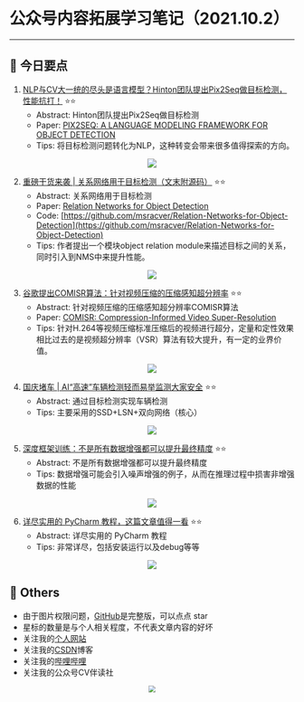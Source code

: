 # 公众号内容拓展学习笔记（2021.10.2）

------



## :paperclip:  今日要点

1. [NLP与CV大一统的尽头是语言模型？Hinton团队提出Pix2Seq做目标检测，性能抗打！](https://mp.weixin.qq.com/s/UKdiPF0ro9IgUcYxPmXo0Q)         :star::star:
   - Abstract: Hinton团队提出Pix2Seq做目标检测
   - Paper: [PIX2SEQ: A LANGUAGE MODELING FRAMEWORK FOR OBJECT DETECTION](https://arxiv.org/pdf/2109.10852.pdf)
   - Tips:  将目标检测问题转化为NLP，这种转变会带来很多值得探索的方向。

<div align=center><img src="https://mmbiz.qpic.cn/sz_mmbiz_jpg/gYUsOT36vfqTes2wbJibCk8XfbdpGibBMrw6jrgU5Kjeo3RrPxPiayvct7mqS1jHV3Q3GEyKrcXZ1fOtAWn0A1wzA/640?wx_fmt=jpeg&tp=webp&wxfrom=5&wx_lazy=1&wx_co=1" style='zoom:100%'>
</div>



2. [重磅干货来袭 | 关系网络用于目标检测（文末附源码）](https://mp.weixin.qq.com/s/ZJ5Jnk7azL3oku1jM3n5gQ)       :star::star:
   - Abstract: 关系网络用于目标检测
   - Paper: [Relation Networks for Object Detection](https://arxiv.org/pdf/1711.11575.pdf)
   - Code: [https://github.com/msracver/Relation-Networks-for-Object-Detection](https://github.com/msracver/Relation-Networks-for-Object-Detection)
   - Tips: 作者提出一个模块object relation module来描述目标之间的关系，同时引入到NMS中来提升性能。

<div align=center><img src="https://mmbiz.qpic.cn/mmbiz_png/1MtnAxmWSwN6VStBnd3CGEcy4H4GS8EgJ8oux3fPhvDzK5CcLvVVZF9pCPhfudEavXgMhDnPiaLJ6aFuBichEHMQ/640?wx_fmt=png&tp=webp&wxfrom=5&wx_lazy=1&wx_co=1" style='zoom:100%'>
</div>


3. [谷歌提出COMISR算法：针对视频压缩的压缩感知超分辨率](https://mp.weixin.qq.com/s/DhE49Ek0v0PelDewNNjP3w)       :star::star:
   - Abstract: 针对视频压缩的压缩感知超分辨率COMISR算法
   - Paper: [COMISR: Compression-Informed Video Super-Resolution](https://arxiv.org/pdf/2105.01237.pdf)
   - Tips: 针对H.264等视频压缩标准压缩后的视频进行超分，定量和定性效果相比过去的是视频超分辨率（VSR）算法有较大提升，有一定的业界价值。
<div align=center><img src="https://mmbiz.qpic.cn/mmbiz_png/BJbRvwibeSTs2ECmrCYiabng4SpaLPC99Fic56hzeCGibdyw4mdZpSwItuASvRHWx9wKhHtsQ8RE7HwG7BhJfZ6T3A/640?wx_fmt=png&tp=webp&wxfrom=5&wx_lazy=1&wx_co=1" style='zoom:100%'>
</div>



4. [国庆堵车 | AI“高速”车辆检测轻而易举监测大家安全](https://mp.weixin.qq.com/s/LV8BTi1gAfpmxRIM_NUiHA)       :star::star:
   - Abstract:  通过目标检测实现车辆检测
   - Tips: 主要采用的SSD+LSN+双向网络（核心）

<div align=center><img src="https://mmbiz.qpic.cn/mmbiz_png/1MtnAxmWSwOuNIIv749gaVBDicnN2PaNy6TVae17XUvR4UGd3KyseT9SNFj1X1abD3p96Msm3pibE7nyIs9o9NVw/640?wx_fmt=png&tp=webp&wxfrom=5&wx_lazy=1&wx_co=1" style='zoom:100%'>
</div>

5. [深度框架训练：不是所有数据增强都可以提升最终精度](https://mp.weixin.qq.com/s/YryR16mQ-VJeWAlRVZd6PQ)       :star::star:
   - Abstract: 不是所有数据增强都可以提升最终精度
   - Tips: 数据增强可能会引入噪声增强的例子，从而在推理过程中损害非增强数据的性能

<div align=center><img src="https://mmbiz.qpic.cn/mmbiz_png/1MtnAxmWSwNEBqGkDOyUqpUrZo2saDnwh9LH6Q7PHaPyLN1zBue4ia0Nuw3ug64LlBLZ6s0eWF5E5vKwCdtnT7Q/640?wx_fmt=png&tp=webp&wxfrom=5&wx_lazy=1&wx_co=1" style='zoom:100%'>
</div>

6. [详尽实用的 PyCharm 教程，这篇文章值得一看](https://mp.weixin.qq.com/s/lv55Z_w5F1brk99P3r4zLA)       :star::star:
   - Abstract: 详尽实用的 PyCharm 教程
   - Tips: 非常详尽，包括安装运行以及debug等等

<div align=center><img src="https://mmbiz.qpic.cn/mmbiz_png/qX7rSBgoEp3ibc5jqqODEibTo7FCTXS90cmFicOFejXntAgOGcRbN2jayuic9AHyv1YfHSftOmRkEo3EGKyDQDXkGQ/640?wx_fmt=png&tp=webp&wxfrom=5&wx_lazy=1&wx_co=1" style='zoom:100%'>
</div>




## :paperclip:  Others

- 由于图片权限问题，[GitHub](https://github.com/xiaoxuebajie/dairly_learning)是完整版，可以点点 star
- 星标的数量是与个人相关程度，不代表文章内容的好坏
- 关注我的[个人网站](http://www.cvbds.cn/)
- 关注我的[CSDN](https://blog.csdn.net/xiaoxuebajie)博客
- 关注我的[哔哩哔哩](https://space.bilibili.com/424394389)
- 关注我的公众号CV伴读社

<div align=center><img src="https://img-blog.csdnimg.cn/202005031406335.jpg" style='zoom:80%'>
</div>